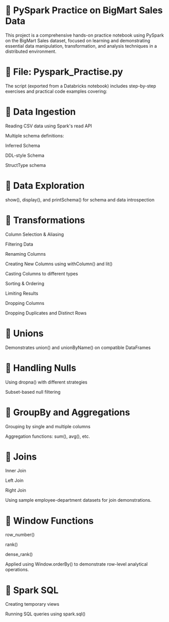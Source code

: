 # 🧪 PySpark Practice on BigMart Sales Data
This project is a comprehensive hands-on practice notebook using PySpark on the BigMart Sales dataset, focused on learning and demonstrating essential data manipulation, transformation, and analysis techniques in a distributed environment.

# 📁 File: Pyspark_Practise.py
The script (exported from a Databricks notebook) includes step-by-step exercises and practical code examples covering:

# 🔹 Data Ingestion
Reading CSV data using Spark's read API

Multiple schema definitions:

Inferred Schema

DDL-style Schema

StructType schema

# 🔹 Data Exploration
show(), display(), and printSchema() for schema and data introspection

# 🔹 Transformations
Column Selection & Aliasing

Filtering Data

Renaming Columns

Creating New Columns using withColumn() and lit()

Casting Columns to different types

Sorting & Ordering

Limiting Results

Dropping Columns

Dropping Duplicates and Distinct Rows

# 🔹 Unions
Demonstrates union() and unionByName() on compatible DataFrames

# 🔹 Handling Nulls
Using dropna() with different strategies

Subset-based null filtering

# 🔹 GroupBy and Aggregations
Grouping by single and multiple columns

Aggregation functions: sum(), avg(), etc.

# 🔹 Joins
Inner Join

Left Join

Right Join

Using sample employee-department datasets for join demonstrations.

# 🔹 Window Functions
row_number()

rank()

dense_rank()

Applied using Window.orderBy() to demonstrate row-level analytical operations.

# 🔹 Spark SQL
Creating temporary views

Running SQL queries using spark.sql()
